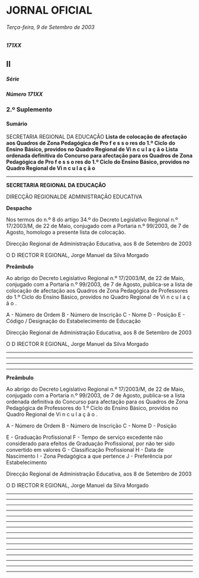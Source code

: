# JORNAL OFICIAL


###### Terça-feira, 9 de Setembro de 2003

##### 171XX


## **II**

##### **Série**


##### Número 171XX


### **2.º Suplemento**

#### **Sumário**

SECRETARIA REGIONAL DA EDUCAÇÃO
**Lista de colocação de afectação aos Quadros de Zona Pedagógica de Pro f e s s o res do 1.º Ciclo**
**do Ensino Básico, providos no Quadro Regional de Vi n c u l a ç ã o**
**Lista ordenada definitiva do Concurso para afectação para os Quadros de Zona Pedagógica**
**de Pro f e s s o res do 1.º Ciclo do Ensino Básico, providos no Quadro Regional de Vi n c u l a ç ã o**




---

**SECRETARIA REGIONAL DA EDUCAÇÃO**


DIRECÇÃO REGIONALDE ADMINISTRAÇÃO EDUCATIVA


**Despacho**


Nos termos do n.º 8 do artigo 34.º do Decreto Legislativo
Regional n.º 17/2003/M, de 22 de Maio, conjugado com a
Portaria n.º 99/2003, de 7 de Agosto, homologo a presente
lista de colocação.


Direcção Regional de Administração Educativa, aos 8 de
Setembro de 2003


O D IRECTOR R EGIONAL, Jorge Manuel da Silva Morgado



**Preâmbulo**


Ao abrigo do Decreto Legislativo Regional n.º 17/2003/M,
de 22 de Maio, conjugado com a Portaria n.º 99/2003, de 7 de
Agosto, publica-se a lista de colocação de afectação aos Quadros
de Zona Pedagógica de Professores do 1.º Ciclo do Ensino
Básico, providos no Quadro Regional de Vi n c u l a ç ã o .


A - Número de Ordem
B - Número de Inscrição
C - Nome
D - Posição
E - Código / Designação do Estabelecimento de Educação


Direcção Regional de Administração Educativa, aos 8 de
Setembro de 2003


O D IRECTOR R EGIONAL, Jorge Manuel da Silva Morgado






---



---



---



---

**Preâmbulo**


Ao abrigo do Decreto Legislativo Regional n.º 17/2003/M,
de 22 de Maio, conjugado com a Portaria n.º 99/2003, de 7 de
Agosto, publica-se a lista ordenada definitiva do Concurso para
afectação para os Quadros de Zona Pedagógica de Professores
do 1.º Ciclo do Ensino Básico, providos no Quadro Regional de
Vi n c u l a ç ã o .


A - Número de Ordem
B - Número de Inscrição
C - Nome
D - Posição



E - Graduação Profissional
F - Tempo de serviço excedente não considerado para
efeitos de Graduação Profissional, por não ter sido
convertido em valores
G - Classificação Profissional
H - Data de Nascimento
I - Zona Pedagógica a que pertence
J - Preferência por Estabelecimento


Direcção Regional de Administração Educativa, aos 8 de
Setembro de 2003


O D IRECTOR R EGIONAL, Jorge Manuel da Silva Morgado




---



---



---



---



---



---



---



---



---



---



---



---



---



---



---
